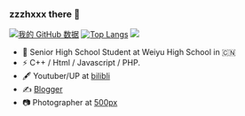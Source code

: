 ### zzzhxxx  there 👋
[![我的 GitHub 数据](https://github-readme-stats.vercel.app/api?username=zzzhxxx)]()
[![Top Langs](https://github-readme-stats.vercel.app/api/top-langs/?username=zzzhxxx&layout=compact)](https://github.com/zzzhxxx)
![](https://osu-stats-signature.vercel.app/card?user=Kasumi_Kira&blur=6&animation=true)
- 🍻 Senior High School Student at Weiyu High School in 🇨🇳 
- ⚡ C++ / Html / Javascript / PHP.
- 🖋 Youtuber/UP at [bilibli](https://space.bilibili.com/40127239)
- ✍️ [Blogger](https://zzzhxxx.top)
- 📷 Photographer at [500px](https://500px.com.cn/community/user-details/87f44fa7a442a9fc7acc276d21b885396)
